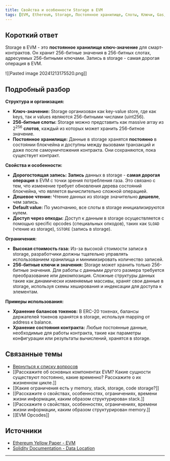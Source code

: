 ```yaml
---
title: Свойства и особенности Storage в EVM
tags: [EVM, Ethereum, Storage, Постоянное хранилище, Слоты, Ключи, Gas, Ограничения]
---
```

## Короткий ответ

Storage в EVM - это **постоянное хранилище ключ-значение** для смарт-контрактов.  Он хранит 256-битные значения в 256-битных слотах, адресуемых 256-битными ключами. Запись в storage - самая дорогая операция в EVM.

![[Pasted image 20241213175520.png]]
## Подробный разбор

**Структура и организация:**

* **Ключ-значение:** Storage организован как key-value store, где как keys, так и values являются 256-битными числами (uint256).
* **256-битные слоты:**  Storage можно представить как massive array из 2<sup>256</sup>  **слотов**, каждый из которых может хранить 256-битное значение.
* **Постоянное хранилище:** Данные в storage  хранятся **постоянно** в состоянии блокчейна и доступны между вызовами транзакций и даже после самоуничтожения контракта. Они сохраняются, пока существует контракт.

**Свойства и особенности:**

* **Дорогостоящая запись:**  **Запись** данных в storage -  **самая дорогая операция** в EVM с точки зрения потребления газа. Это связано с тем, что изменение требует обновления дерева состояний блокчейна, что является вычислительно сложной операцией.
* **Дешевое чтение:** Чтение данных из storage значительно **дешевле**, чем запись.
* **Default value:**  По умолчанию, все слоты в storage инициализируются нулем.
* **Доступ через опкоды:** Доступ к данным в storage осуществляется с помощью specific opcodes (специальных опкодов), таких как `SLOAD` (чтение из storage), `SSTORE` (запись в storage).

**Ограничения:**

* **Высокая стоимость газа:**  Из-за высокой стоимости записи в storage, разработчики должны тщательно управлять использованием хранилища и минимизировать количество записей.
* **256-битные ключи и значения:** Storage может хранить только 256-битные значения. Для работы с данными другого размера требуется преобразование или декомпозиция. Сложные структуры данных  такие как динамически изменяемые массивы,  хранят свои данные в storage, используя схемы хеширования и индексации  для доступа к элементам.

**Примеры использования:**

* **Хранение балансов токенов:**  В ERC-20 токенах, балансы держателей токенов хранятся в storage, используя mapping  от address к balance.
* **Хранение состояния контракта:**  Любые постоянные данные, необходимые для работы контракта, такие как  параметры конфигурации или результаты вычислений, хранятся в storage.
## Связанные темы

* [Вернуться к списку вопросов](4.%20Список%20вопросов.md)
* [[Расскажите об основных компонентах EVM? Какие сущности существуют постоянно, какие временно? Расскажите о их жизненном цикле.]]
* [[Какие ограничения есть у memory, stack, storage, code storage?]]
* [[Расскажите о свойствах, особенностях, ограничениях, времени жизни информации, каким образом структурирован stack.]]
* [[Расскажите о свойствах, особенностях, ограничениях, времени жизни информации, каким образом структурирован memory.]]
* [[EVM Opcodes]]

## Источники

* [Ethereum Yellow Paper - EVM](https://ethereum.github.io/yellowpaper/paper.pdf#page=15) 
* [Solidity Documentation - Data Location](https://docs.soliditylang.org/en/v0.8.20/internals/layout_in_memory.html) 

---